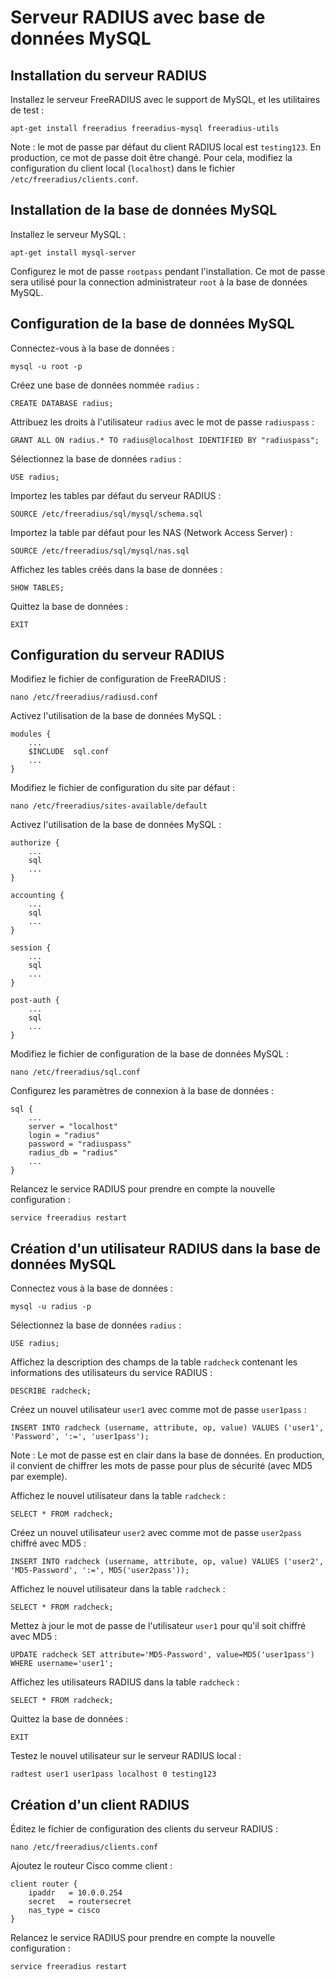 # Serveur RADIUS avec base de données MySQL

## Installation du serveur RADIUS

Installez le serveur FreeRADIUS avec le support de MySQL, et les utilitaires de test :

	apt-get install freeradius freeradius-mysql freeradius-utils

Note : le mot de passe par défaut du client RADIUS local est `testing123`. En production, ce mot de passe doit être changé. Pour cela, modifiez la configuration du client local (`localhost`) dans le fichier `/etc/freeradius/clients.conf`.

## Installation de la base de données MySQL

Installez le serveur MySQL :

	apt-get install mysql-server

Configurez le mot de passe `rootpass` pendant l'installation. Ce mot de passe sera utilisé pour la connection administrateur `root` à la base de données MySQL.

## Configuration de la base de données MySQL

Connectez-vous à la base de données :

	mysql -u root -p

Créez une base de données nommée `radius` :

	CREATE DATABASE radius;

Attribuez les droits à l'utilisateur `radius` avec le mot de passe `radiuspass` :

	GRANT ALL ON radius.* TO radius@localhost IDENTIFIED BY "radiuspass";

Sélectionnez la base de données `radius` :

	USE radius;

Importez les tables par défaut du serveur RADIUS :

	SOURCE /etc/freeradius/sql/mysql/schema.sql

Importez la table par défaut pour les NAS (Network Access Server) :

	SOURCE /etc/freeradius/sql/mysql/nas.sql

Affichez les tables créés dans la base de données :

	SHOW TABLES;

Quittez la base de données :

	EXIT

## Configuration du serveur RADIUS

Modifiez le fichier de configuration de FreeRADIUS :

	nano /etc/freeradius/radiusd.conf

Activez l'utilisation de la base de données MySQL :

	modules {
		...
		$INCLUDE  sql.conf
		...
	}

Modifiez le fichier de configuration du site par défaut :

	nano /etc/freeradius/sites-available/default

Activez l'utilisation de la base de données MySQL :

	authorize {
		...
		sql
		...
	}

	accounting {
		...
		sql
		...
	}

	session {
		...
		sql
		...
	}

	post-auth {
		...
		sql
		...
	}

Modifiez le fichier de configuration de la base de données MySQL :

	nano /etc/freeradius/sql.conf

Configurez les paramètres de connexion à la base de données :

	sql {
		...
		server = "localhost"
		login = "radius"
		password = "radiuspass"
		radius_db = "radius"
		...
	}

Relancez le service RADIUS pour prendre en compte la nouvelle configuration :

	service freeradius restart

## Création d'un utilisateur RADIUS dans la base de données MySQL

Connectez vous à la base de données :

	mysql -u radius -p

Sélectionnez la base de données `radius` :

	USE radius;

Affichez la description des champs de la table `radcheck` contenant les informations des utilisateurs du service RADIUS :

	DESCRIBE radcheck;

Créez un nouvel utilisateur `user1` avec comme mot de passe `user1pass` :

	INSERT INTO radcheck (username, attribute, op, value) VALUES ('user1', 'Password', ':=', 'user1pass');

Note : Le mot de passe est en clair dans la base de données. En production, il convient de chiffrer les mots de passe pour plus de sécurité (avec MD5 par exemple).

Affichez le nouvel utilisateur dans la table `radcheck` :

	SELECT * FROM radcheck;

Créez un nouvel utilisateur `user2` avec comme mot de passe `user2pass` chiffré avec MD5 :

	INSERT INTO radcheck (username, attribute, op, value) VALUES ('user2', 'MD5-Password', ':=', MD5('user2pass'));

Affichez le nouvel utilisateur dans la table `radcheck` :

	SELECT * FROM radcheck;

Mettez à jour le mot de passe de l'utilisateur `user1` pour qu'il soit chiffré avec MD5 :

	UPDATE radcheck SET attribute='MD5-Password', value=MD5('user1pass') WHERE username='user1';

Affichez les utilisateurs RADIUS dans la table `radcheck` :

	SELECT * FROM radcheck;

Quittez la base de données :

	EXIT

Testez le nouvel utilisateur sur le serveur RADIUS local :

	radtest user1 user1pass localhost 0 testing123

## Création d'un client RADIUS

Éditez le fichier de configuration des clients du serveur RADIUS :

	nano /etc/freeradius/clients.conf

Ajoutez le routeur Cisco comme client :

	client router {
		ipaddr   = 10.0.0.254
		secret   = routersecret
		nas_type = cisco
	}

Relancez le service RADIUS pour prendre en compte la nouvelle configuration :

	service freeradius restart
